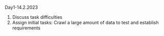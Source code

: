 Day1-14.2.2023 

1. Discuss task difficulties
2. Assign initial tasks: Crawl a large amount of data to test and establish requirements
   
